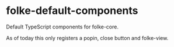 # folke-default-components
Default TypeScript components for folke-core.

As of today this only registers a popin, close button and folke-view.
